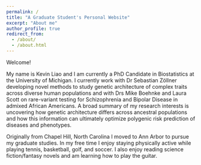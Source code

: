```yaml
---
permalink: /
title: "A Graduate Student's Personal Website"
excerpt: "About me"
author_profile: true
redirect_from: 
  - /about/
  - /about.html
---
```


Welcome! 

My name is Kevin Liao and I am currently a PhD Candidate in Biostatistics at the University of Michigan. I currently work with Dr Sebastian Zöllner developing novel methods to study genetic architecture of complex traits across diverse human populations and with Drs Mike Boehnke and Laura Scott on rare-variant testing for Schizophrenia and Bipolar Disease in admixed African Americans. A broad summary of my research interests is uncovering how genetic architecture differs across ancestral populations and how this information can ultimately optimize polygenic risk prediction of diseases and phenotypes. 

Originally from Chapel Hill, North Carolina I moved to Ann Arbor to pursue my graduate studies. In my free time I enjoy staying physically active while playing tennis, basketball, golf, and soccer. I also enjoy reading science fiction/fantasy novels and am learning how to play the guitar. 

